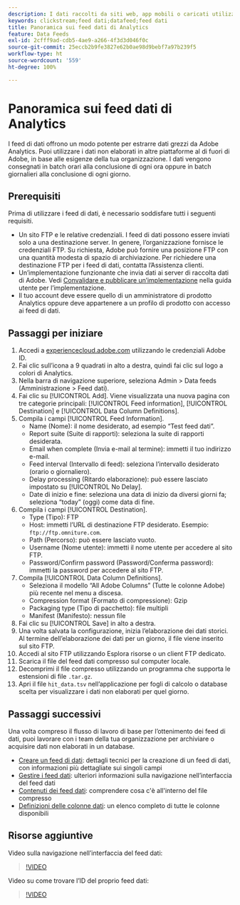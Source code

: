 ```yaml
---
description: I dati raccolti da siti web, app mobili o caricati utilizzando API di servizi web o origini dati, vengono elaborati e memorizzati nel Data Warehouse di Adobe. Questi dati di click-stream non elaborati formano il set di dati utilizzato da Adobe Analytics.
keywords: clickstream;feed dati;datafeed;feed dati
title: Panoramica sui feed dati di Analytics
feature: Data Feeds
exl-id: 2cfff9ad-cdb5-4ae9-a266-4f3d3d046f0c
source-git-commit: 25eccb2b9fe3827e62b0ae98d9bebf7a97b239f5
workflow-type: ht
source-wordcount: '559'
ht-degree: 100%

---
```


# Panoramica sui feed dati di Analytics

I feed di dati offrono un modo potente per estrarre dati grezzi da Adobe Analytics. Puoi utilizzare i dati non elaborati in altre piattaforme al di fuori di Adobe, in base alle esigenze della tua organizzazione. I dati vengono consegnati in batch orari alla conclusione di ogni ora oppure in batch giornalieri alla conclusione di ogni giorno.

## Prerequisiti

Prima di utilizzare i feed di dati, è necessario soddisfare tutti i seguenti requisiti.

* Un sito FTP e le relative credenziali. I feed di dati possono essere inviati solo a una destinazione server. In genere, l’organizzazione fornisce le credenziali FTP. Su richiesta, Adobe può fornire una posizione FTP con una quantità modesta di spazio di archiviazione. Per richiedere una destinazione FTP per i feed di dati, contatta l’Assistenza clienti.
* Un’implementazione funzionante che invia dati ai server di raccolta dati di Adobe. Vedi [Convalidare e pubblicare un’implementazione](/help/implement/launch/validate-publish-prod.md) nella guida utente per l’implementazione.
* Il tuo account deve essere quello di un amministratore di prodotto Analytics oppure deve appartenere a un profilo di prodotto con accesso ai feed di dati.

## Passaggi per iniziare

1. Accedi a [experiencecloud.adobe.com](https://experiencecloud.adobe.com) utilizzando le credenziali Adobe ID.
2. Fai clic sull’icona a 9 quadrati in alto a destra, quindi fai clic sul logo a colori di Analytics.
3. Nella barra di navigazione superiore, seleziona Admin > Data feeds (Amministrazione > Feed dati).
4. Fai clic su [!UICONTROL Add]. Viene visualizzata una nuova pagina con tre categorie principali: [!UICONTROL Feed information], [!UICONTROL Destination] e [!UICONTROL Data Column Definitions].
5. Compila i campi [!UICONTROL Feed Information].
   * Name (Nome): il nome desiderato, ad esempio “Test feed dati”.
   * Report suite (Suite di rapporti): seleziona la suite di rapporti desiderata.
   * Email when complete (Invia e-mail al termine): immetti il tuo indirizzo e-mail.
   * Feed interval (Intervallo di feed): seleziona l’intervallo desiderato (orario o giornaliero).
   * Delay processing (Ritardo elaborazione): può essere lasciato impostato su [!UICONTROL No Delay].
   * Date di inizio e fine: seleziona una data di inizio da diversi giorni fa; seleziona “today” (oggi) come data di fine.
6. Compila i campi [!UICONTROL Destination].
   * Type (Tipo): FTP
   * Host: immetti l’URL di destinazione FTP desiderato. Esempio: `ftp://ftp.omniture.com`.
   * Path (Percorso): può essere lasciato vuoto.
   * Username (Nome utente): immetti il nome utente per accedere al sito FTP.
   * Password/Confirm password (Password/Conferma password): immetti la password per accedere al sito FTP.
7. Compila [!UICONTROL Data Column Definitions].
   * Seleziona il modello “All Adobe Columns” (Tutte le colonne Adobe) più recente nel menu a discesa.
   * Compression format (Formato di compressione): Gzip
   * Packaging type (Tipo di pacchetto): file multipli
   * Manifest (Manifesto): nessun file
8. Fai clic su [!UICONTROL Save] in alto a destra.
9. Una volta salvata la configurazione, inizia l’elaborazione dei dati storici. Al termine dell’elaborazione dei dati per un giorno, il file viene inserito sul sito FTP.
10. Accedi al sito FTP utilizzando Esplora risorse o un client FTP dedicato.
11. Scarica il file del feed dati compresso sul computer locale.
12. Decomprimi il file compresso utilizzando un programma che supporta le estensioni di file `.tar.gz`.
13. Apri il file `hit_data.tsv` nell’applicazione per fogli di calcolo o database scelta per visualizzare i dati non elaborati per quel giorno.

## Passaggi successivi

Una volta compreso il flusso di lavoro di base per l’ottenimento dei feed di dati, puoi lavorare con i team della tua organizzazione per archiviare o acquisire dati non elaborati in un database.

* [Creare un feed di dati](create-feed.md): dettagli tecnici per la creazione di un feed di dati, con informazioni più dettagliate sui singoli campi
* [Gestire i feed dati](df-manage-feeds.md): ulteriori informazioni sulla navigazione nell’interfaccia del feed dati
* [Contenuti dei feed dati](c-df-contents/datafeeds-contents.md): comprendere cosa c&#39;è all&#39;interno del file compresso
* [Definizioni delle colonne dati](c-df-contents/datafeeds-reference.md): un elenco completo di tutte le colonne disponibili

## Risorse aggiuntive

Video sulla navigazione nell’interfaccia del feed dati:

>[!VIDEO](https://video.tv.adobe.com/v/25452/?quality=12)

Video su come trovare l’ID del proprio feed dati:

>[!VIDEO](https://video.tv.adobe.com/v/335747/?quality=12)

